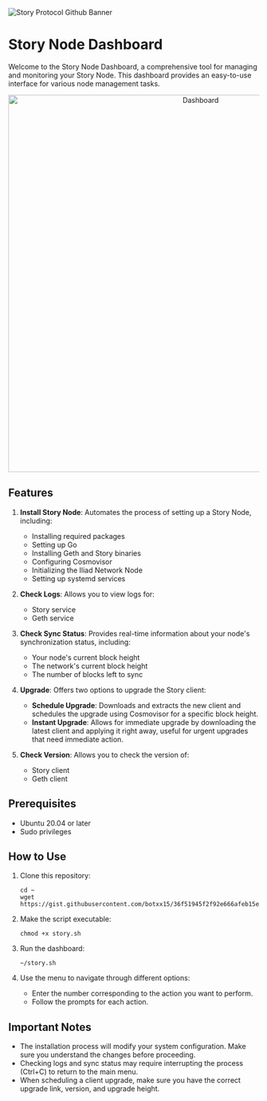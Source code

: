 ![Story Protocol Github Banner](https://github.com/user-attachments/assets/51fe2eef-9e7d-4550-9b85-870c4e98117c)
# Story Node Dashboard

Welcome to the Story Node Dashboard, a comprehensive tool for managing and monitoring your Story Node. This dashboard provides an easy-to-use interface for various node management tasks.

<div align="center">
  <img src="https://postimg.cc/rzWv6qtG" alt="Dashboard" width="756"/>
</div>

## Features

1. **Install Story Node**: Automates the process of setting up a Story Node, including:
   - Installing required packages
   - Setting up Go
   - Installing Geth and Story binaries
   - Configuring Cosmovisor
   - Initializing the Iliad Network Node
   - Setting up systemd services

2. **Check Logs**: Allows you to view logs for:
   - Story service
   - Geth service

3. **Check Sync Status**: Provides real-time information about your node's synchronization status, including:
   - Your node's current block height
   - The network's current block height
   - The number of blocks left to sync

4. **Upgrade**: Offers two options to upgrade the Story client:
   - **Schedule Upgrade**: Downloads and extracts the new client and schedules the upgrade using Cosmovisor for a specific block height.
   - **Instant Upgrade**: Allows for immediate upgrade by downloading the latest client and applying it right away, useful for urgent upgrades that need immediate action.

5. **Check Version**: Allows you to check the version of:
   - Story client
   - Geth client

## Prerequisites

- Ubuntu 20.04 or later
- Sudo privileges

## How to Use

1. Clone this repository:
   ```
   cd ~
   wget https://gist.githubusercontent.com/botxx15/36f51945f2f92e666afeb15ec7a97f95/raw/story.sh
   ```

2. Make the script executable:
   ```
   chmod +x story.sh
   ```

3. Run the dashboard:
   ```
   ~/story.sh
   ```

4. Use the menu to navigate through different options:
   - Enter the number corresponding to the action you want to perform.
   - Follow the prompts for each action.

## Important Notes

- The installation process will modify your system configuration. Make sure you understand the changes before proceeding.
- Checking logs and sync status may require interrupting the process (Ctrl+C) to return to the main menu.
- When scheduling a client upgrade, make sure you have the correct upgrade link, version, and upgrade height.
